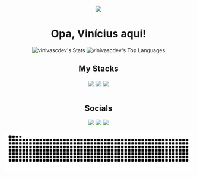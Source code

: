 <p align=center >
<img src="https://i.pinimg.com/originals/0f/8c/8a/0f8c8aa6189de952da3ea34c5d93b9dc.gif"/>
</p>

<h1 align=center>Opa, Vinícius aqui!</h1>

<div align=center>

  ![vinivascdev's Stats](https://github-readme-stats.vercel.app/api?username=vinivascdev&theme=algolia&show_icons=true&hide_border=false&count_private=true)
  ![vinivascdev's Top Languages](https://github-readme-stats.vercel.app/api/top-langs/?username=vinivascdev&theme=algolia&show_icons=true&hide_border=false&layout=compact)

</div>

<h2 align=center>My Stacks</h2>

<div display:flex gap:30px align=center>
  
  <img align=center height=40 src="https://cdn.jsdelivr.net/gh/devicons/devicon@latest/icons/javascript/javascript-original.svg" />
  <img align=center height=40 src="https://cdn.jsdelivr.net/gh/devicons/devicon@latest/icons/html5/html5-original.svg" />
  <img align=center height=40 src="https://cdn.jsdelivr.net/gh/devicons/devicon@latest/icons/css3/css3-original.svg" />
  
</div>

<br>

<h2 align=center>Socials</h2>

<div align=center>

  <a href="https://www.linkedin.com/in/vinivascdev/" target="_blank"><img src="https://img.shields.io/badge/LinkedIn-0077B5?style=for-the-badge&logo=linkedin&logoColor=white" target="_blank"></a>
  <a href="https://www.behance.net/necosaike" target="_blank"><img src="https://img.shields.io/badge/Behance-0054F7?style=for-the-badge&logo=behance&logoColor=white" target="_blank"></a>
  <a href="https://www.instagram.com/necosaike" target="_blank"><img src="https://img.shields.io/badge/Instagram-E4405F?style=for-the-badge&logo=instagram&logoColor=white" target="_blank"></a>
  
</div>

<picture>
  <source media="(prefers-color-scheme: dark)" srcset="https://raw.githubusercontent.com/vinivascdev/vinivascdev/output/github-contribution-grid-snake-dark.svg">
  <source media="(prefers-color-scheme: light)" srcset="https://raw.githubusercontent.com/vinivascdev/vinivascdev/output/github-contribution-grid-snake.svg">
  <img alt="github contribution grid snake animation" src="https://raw.githubusercontent.com/vinivascdev/vinivascdev/output/github-contribution-grid-snake.svg">
</picture>
